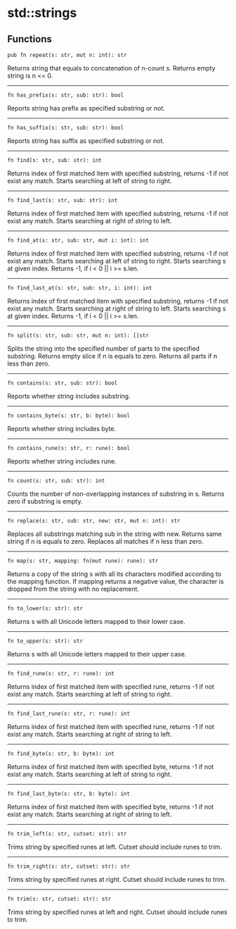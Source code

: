 # std::strings

## Functions

```jule
pub fn repeat(s: str, mut n: int): str
```
Returns string that equals to concatenation of n-count s.
Returns empty string is n <= 0.

---

```jule
fn has_prefix(s: str, sub: str): bool
```
Reports string has prefix as specified substring or not.

---

```jule
fn has_suffix(s: str, sub: str): bool
```
Reports string has suffix as specified substring or not.

---

```jule
fn find(s: str, sub: str): int
```
Returns index of first matched item with specified substring, returns -1 if not exist any match. Starts searching at left of string to right.

---

```jule
fn find_last(s: str, sub: str): int
```
Returns index of first matched item with specified substring, returns -1 if not exist any match. Starts searching at right of string to left.

---

```jule
fn find_at(s: str, sub: str, mut i: int): int
```
Returns index of first matched item with specified substring, returns -1 if not exist any match. Starts searching at left of string to right. Starts searching s at given index.
Returns -1, if i < 0 || i >= s.len.

---

```jule
fn find_last_at(s: str, sub: str, i: int): int
```
Returns index of first matched item with specified substring, returns -1 if not exist any match. Starts searching at right of string to left. Starts searching s at given index. Returns -1, if i < 0 || i >= s.len.

---

```jule
fn split(s: str, sub: str, mut n: int): []str
```
Splits the string into the specified number of parts to the specified substring. Returns empty slice if n is equals to zero. Returns all parts if n less than zero.

---

```jule
fn contains(s: str, sub: str): bool
```
Reports whether string includes substring.

---

```jule
fn contains_byte(s: str, b: byte): bool
```
Reports whether string includes byte.

---

```jule
fn contains_rune(s: str, r: rune): bool
```
Reports whether string includes rune.

---

```jule
fn count(s: str, sub: str): int
```
Counts the number of non-overlapping instances of substring in s.
Returns zero if substring is empty.

---

```jule
fn replace(s: str, sub: str, new: str, mut n: int): str
```
Replaces all substrings matching sub in the string with new. Returns same string if n is equals to zero. Replaces all matches if n less than zero.

---

```jule
fn map(s: str, mapping: fn(mut rune): rune): str
```
Returns a copy of the string s with all its characters modified according to the mapping function. If mapping returns a negative value, the character is dropped from the string with no replacement.

---

```jule
fn to_lower(s: str): str
```
Returns s with all Unicode letters mapped to their lower case.

---

```jule
fn to_upper(s: str): str
```
Returns s with all Unicode letters mapped to their upper case.

---

```jule
fn find_rune(s: str, r: rune): int
```
Returns index of first matched item with specified rune, returns -1 if not exist any match. Starts searching at left of string to right.

---

```jule
fn find_last_rune(s: str, r: rune): int
```
Returns index of first matched item with specified rune, returns -1 if not exist any match. Starts searching at right of string to left.

---

```jule
fn find_byte(s: str, b: byte): int
```
Returns index of first matched item with specified byte, returns -1 if not exist any match. Starts searching at left of string to right.

---

```jule
fn find_last_byte(s: str, b: byte): int
```
Returns index of first matched item with specified byte, returns -1 if not exist any match. Starts searching at right of string to left.

---

```jule
fn trim_left(s: str, cutset: str): str
```
Trims string by specified runes at left.
Cutset should include runes to trim.

---

```jule
fn trim_right(s: str, cutset: str): str
```
Trims string by specified runes at right.
Cutset should include runes to trim.

---

```jule
fn trim(s: str, cutset: str): str
```
Trims string by specified runes at left and right.
Cutset should include runes to trim.
